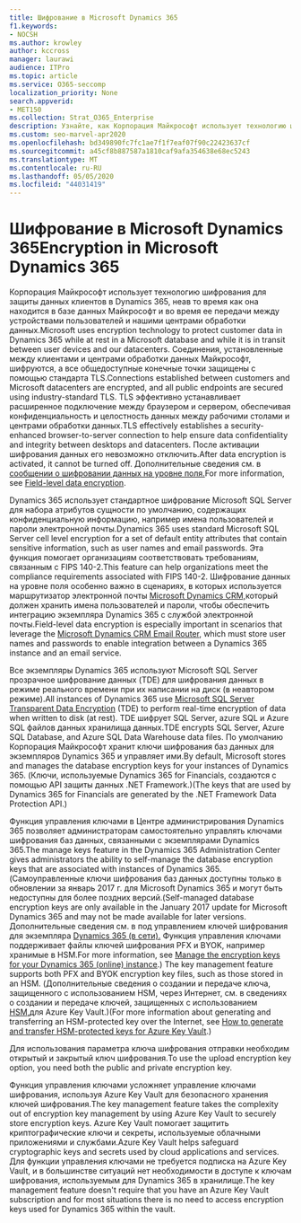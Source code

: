 ```yaml
---
title: Шифрование в Microsoft Dynamics 365
f1.keywords:
- NOCSH
ms.author: krowley
author: kccross
manager: laurawi
audience: ITPro
ms.topic: article
ms.service: O365-seccomp
localization_priority: None
search.appverid:
- MET150
ms.collection: Strat_O365_Enterprise
description: Узнайте, как Корпорация Майкрософт использует технологию шифрования для защиты данных клиентов в Microsoft Dynamics 365 в неавтной базе данных Майкрософт и во время передачи.
ms.custom: seo-marvel-apr2020
ms.openlocfilehash: bd349890fc7fc1ae7f1f7eaf07f90c22423637cf
ms.sourcegitcommit: a45cf8b887587a1810caf9afa354638e68ec5243
ms.translationtype: MT
ms.contentlocale: ru-RU
ms.lasthandoff: 05/05/2020
ms.locfileid: "44031419"
---
```

# <a name="encryption-in-microsoft-dynamics-365"></a><span data-ttu-id="59cd4-103">Шифрование в Microsoft Dynamics 365</span><span class="sxs-lookup"><span data-stu-id="59cd4-103">Encryption in Microsoft Dynamics 365</span></span>

<span data-ttu-id="59cd4-104">Корпорация Майкрософт использует технологию шифрования для защиты данных клиентов в Dynamics 365, неав то время как она находится в базе данных Майкрософт и во время ее передачи между устройствами пользователей и нашими центрами обработки данных.</span><span class="sxs-lookup"><span data-stu-id="59cd4-104">Microsoft uses encryption technology to protect customer data in Dynamics 365 while at rest in a Microsoft database and while it is in transit between user devices and our datacenters.</span></span> <span data-ttu-id="59cd4-105">Соединения, установленные между клиентами и центрами обработки данных Майкрософт, шифруются, а все общедоступные конечные точки защищены с помощью стандарта TLS.</span><span class="sxs-lookup"><span data-stu-id="59cd4-105">Connections established between customers and Microsoft datacenters are encrypted, and all public endpoints are secured using industry-standard TLS.</span></span> <span data-ttu-id="59cd4-106">TLS эффективно устанавливает расширенное подключение между браузером и сервером, обеспечивая конфиденциальность и целостность данных между рабочими столами и центрами обработки данных.</span><span class="sxs-lookup"><span data-stu-id="59cd4-106">TLS effectively establishes a security-enhanced browser-to-server connection to help ensure data confidentiality and integrity between desktops and datacenters.</span></span> <span data-ttu-id="59cd4-107">После активации шифрования данных его невозможно отключить.</span><span class="sxs-lookup"><span data-stu-id="59cd4-107">After data encryption is activated, it cannot be turned off.</span></span> <span data-ttu-id="59cd4-108">Дополнительные сведения см. в [сообщении о шифровании данных на уровне поля.](https://msdn.microsoft.com/library/dn481562.aspx)</span><span class="sxs-lookup"><span data-stu-id="59cd4-108">For more information, see [Field-level data encryption](https://msdn.microsoft.com/library/dn481562.aspx).</span></span>

<span data-ttu-id="59cd4-109">Dynamics 365 использует стандартное шифрование Microsoft SQL Server для набора атрибутов сущности по умолчанию, содержащих конфиденциальную информацию, например имена пользователей и пароли электронной почты.</span><span class="sxs-lookup"><span data-stu-id="59cd4-109">Dynamics 365 uses standard Microsoft SQL Server cell level encryption for a set of default entity attributes that contain sensitive information, such as user names and email passwords.</span></span> <span data-ttu-id="59cd4-110">Эта функция помогает организациям соответствовать требованиям, связанным с FIPS 140-2.</span><span class="sxs-lookup"><span data-stu-id="59cd4-110">This feature can help organizations meet the compliance requirements associated with FIPS 140-2.</span></span> <span data-ttu-id="59cd4-111">Шифрование данных на уровне поля особенно важно в сценариях, в которых используется маршрутизатор электронной почты [Microsoft Dynamics CRM,](https://technet.microsoft.com/library/hh699800.aspx)который должен хранить имена пользователей и пароли, чтобы обеспечить интеграцию экземпляра Dynamics 365 с службой электронной почты.</span><span class="sxs-lookup"><span data-stu-id="59cd4-111">Field-level data encryption is especially important in scenarios that leverage the [Microsoft Dynamics CRM Email Router](https://technet.microsoft.com/library/hh699800.aspx), which must store user names and passwords to enable integration between a Dynamics 365 instance and an email service.</span></span> 

<span data-ttu-id="59cd4-112">Все экземпляры Dynamics 365 используют Microsoft SQL Server прозрачное шифрование данных [](https://docs.microsoft.com/sql/relational-databases/security/encryption/transparent-data-encryption?view=sql-server-2017) (TDE) для шифрования данных в режиме реального времени при их написании на диск (в неавтором режиме).</span><span class="sxs-lookup"><span data-stu-id="59cd4-112">All instances of Dynamics 365 use [Microsoft SQL Server Transparent Data Encryption](https://docs.microsoft.com/sql/relational-databases/security/encryption/transparent-data-encryption?view=sql-server-2017) (TDE) to perform real-time encryption of data when written to disk (at rest).</span></span> <span data-ttu-id="59cd4-113">TDE шифрует SQL Server, azure SQL и Azure SQL файлов данных хранилища данных.</span><span class="sxs-lookup"><span data-stu-id="59cd4-113">TDE encrypts SQL Server, Azure SQL Database, and Azure SQL Data Warehouse data files.</span></span> <span data-ttu-id="59cd4-114">По умолчанию Корпорация Майкрософт хранит ключи шифрования баз данных для экземпляров Dynamics 365 и управляет ими.</span><span class="sxs-lookup"><span data-stu-id="59cd4-114">By default, Microsoft stores and manages the database encryption keys for your instances of Dynamics 365.</span></span> <span data-ttu-id="59cd4-115">(Ключи, используемые Dynamics 365 for Financials, создаются с помощью API защиты данных .NET Framework.)</span><span class="sxs-lookup"><span data-stu-id="59cd4-115">(The keys that are used by Dynamics 365 for Financials are generated by the .NET Framework Data Protection API.)</span></span> 

<span data-ttu-id="59cd4-116">Функция управления ключами в Центре администрирования Dynamics 365 позволяет администраторам самостоятельно управлять ключами шифрования баз данных, связанными с экземплярами Dynamics 365.</span><span class="sxs-lookup"><span data-stu-id="59cd4-116">The manage keys feature in the Dynamics 365 Administration Center gives administrators the ability to self-manage the database encryption keys that are associated with instances of Dynamics 365.</span></span> <span data-ttu-id="59cd4-117">(Самоуправленные ключи шифрования баз данных доступны только в обновлении за январь 2017 г. для Microsoft Dynamics 365 и могут быть недоступны для более поздних версий.</span><span class="sxs-lookup"><span data-stu-id="59cd4-117">(Self-managed database encryption keys are only available in the January 2017 update for Microsoft Dynamics 365 and may not be made available for later versions.</span></span> <span data-ttu-id="59cd4-118">Дополнительные сведения см. в под управлением ключей шифрования для экземпляра [Dynamics 365 (в сети).](https://docs.microsoft.com/dynamics365/customer-engagement/admin/manage-encryption-keys-instance) Функция управления ключами поддерживает файлы ключей шифрования PFX и BYOK, например хранимые в HSM.</span><span class="sxs-lookup"><span data-stu-id="59cd4-118">For more information, see [Manage the encryption keys for your Dynamics 365 (online) instance](https://docs.microsoft.com/dynamics365/customer-engagement/admin/manage-encryption-keys-instance).) The key management feature supports both PFX and BYOK encryption key files, such as those stored in an HSM.</span></span> <span data-ttu-id="59cd4-119">(Дополнительные сведения о создании и передаче ключа, защищенного с использованием HSM, через Интернет, см. в сведениях о создании и передаче ключей, защищенных с использованием [HSM,](https://docs.microsoft.com/azure/key-vault/key-vault-hsm-protected-keys)для Azure Key Vault.)</span><span class="sxs-lookup"><span data-stu-id="59cd4-119">(For more information about generating and transferring an HSM-protected key over the Internet, see [How to generate and transfer HSM-protected keys for Azure Key Vault](https://docs.microsoft.com/azure/key-vault/key-vault-hsm-protected-keys).)</span></span> 

<span data-ttu-id="59cd4-120">Для использования параметра ключа шифрования отправки необходим открытый и закрытый ключ шифрования.</span><span class="sxs-lookup"><span data-stu-id="59cd4-120">To use the upload encryption key option, you need both the public and private encryption key.</span></span>

<span data-ttu-id="59cd4-121">Функция управления ключами усложняет управление ключами шифрования, используя Azure Key Vault для безопасного хранения ключей шифрования.</span><span class="sxs-lookup"><span data-stu-id="59cd4-121">The key management feature takes the complexity out of encryption key management by using Azure Key Vault to securely store encryption keys.</span></span> <span data-ttu-id="59cd4-122">Azure Key Vault помогает защитить криптографические ключи и секреты, используемые облачными приложениями и службами.</span><span class="sxs-lookup"><span data-stu-id="59cd4-122">Azure Key Vault helps safeguard cryptographic keys and secrets used by cloud applications and services.</span></span> <span data-ttu-id="59cd4-123">Для функции управления ключами не требуется подписка на Azure Key Vault, и в большинстве ситуаций нет необходимости в доступе к ключам шифрования, используемым для Dynamics 365 в хранилище.</span><span class="sxs-lookup"><span data-stu-id="59cd4-123">The key management feature doesn't require that you have an Azure Key Vault subscription and for most situations there is no need to access encryption keys used for Dynamics 365 within the vault.</span></span>

